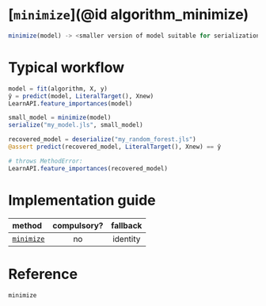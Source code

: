 # [`minimize`](@id algorithm_minimize)

```julia
minimize(model) -> <smaller version of model suitable for serialization>
```

# Typical workflow

```julia
model = fit(algorithm, X, y)
ŷ = predict(model, LiteralTarget(), Xnew)
LearnAPI.feature_importances(model)

small_model = minimize(model)
serialize("my_model.jls", small_model)

recovered_model = deserialize("my_random_forest.jls")
@assert predict(recovered_model, LiteralTarget(), Xnew) == ŷ

# throws MethodError:
LearnAPI.feature_importances(recovered_model)
```

# Implementation guide

| method                       | compulsory? | fallback |
|:-----------------------------|:-----------:|:--------:|
| [`minimize`](@ref)           | no          | identity |

# Reference

```@docs
minimize
```
